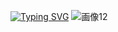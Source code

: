 [![Typing SVG](https://readme-typing-svg.herokuapp.com?font=Fira+Code&size=27&pause=1000&color=F79C05&width=435&lines=Welcome+to+Mami's+profile!+)](https://git.io/typing-svg)
![画像12](https://github.com/user-attachments/assets/402faed8-8f97-45f1-a3b2-3e439c1de70c)
